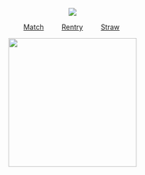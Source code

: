 <div id="header" align="center">

![](https://komarev.com/ghpvc/?username=destroy-boys&style=plastic&color=red&label=_FUJOSHI_&base=1000)

<div id="header" align="center">


[Match](https://rentry.co/tianlang)  ⠀⠀‎  ‎  ‎  [Rentry](https://rentry.co/lordless)‎  ⠀⠀‎  ‎  ‎  ‎[Straw](https://4megz.straw.page) ‎  

<img src=https://i.postimg.cc/QtZJKHMs/Untitled16-20250503201544.png width="260" height="260">
